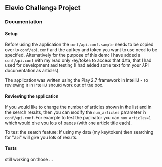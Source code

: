 ## Elevio Challenge Project

### Documentation

#### Setup

Before using the application the `conf/api.conf.sample` needs to be copied over to `conf/api.conf` 
and the api key and token you want to use need to be specified. Alternatively for the purpose of this demo I have
added a `conf/api.conf` with my read only key/token to access that data, that I had used for development and testing 
(I had added some text form your API documentation as articles).

The application was written using the Play 2.7 framework in IntelliJ - so reviewing it in IntelliJ should work out 
of the box.


#### Reviewing the application

If you would like to change the number of articles shown in the list and in the search results, then you can
modify the `num_articles` parameter in `conf/api.conf`. For example to test the paginator you can `num_articles=1` 
which would give you lots of pages (with one article title each).

To test the search feature: If using my data (my key/token) then searching for "api" will give you lots of 
results. 


#### Tests

still working on those ...
